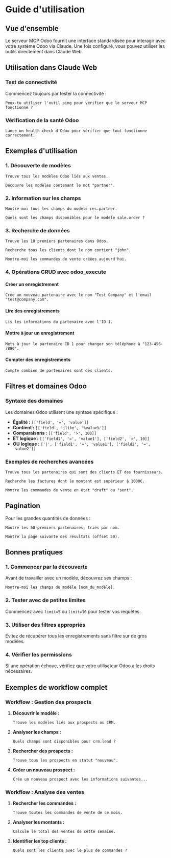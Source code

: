 # Guide d'utilisation

## Vue d'ensemble

Le serveur MCP Odoo fournit une interface standardisée pour interagir avec votre système Odoo via Claude. Une fois configuré, vous pouvez utiliser les outils directement dans Claude Web.

## Utilisation dans Claude Web

### Test de connectivité

Commencez toujours par tester la connectivité :

```
Peux-tu utiliser l'outil ping pour vérifier que le serveur MCP fonctionne ?
```

### Vérification de la santé Odoo

```
Lance un health check d'Odoo pour vérifier que tout fonctionne correctement.
```

## Exemples d'utilisation

### 1. Découverte de modèles

```
Trouve tous les modèles Odoo liés aux ventes.
```

```
Découvre les modèles contenant le mot "partner".
```

### 2. Information sur les champs

```
Montre-moi tous les champs du modèle res.partner.
```

```
Quels sont les champs disponibles pour le modèle sale.order ?
```

### 3. Recherche de données

```
Trouve les 10 premiers partenaires dans Odoo.
```

```
Recherche tous les clients dont le nom contient "john".
```

```
Montre-moi les commandes de vente créées aujourd'hui.
```

### 4. Opérations CRUD avec odoo_execute

#### Créer un enregistrement
```
Crée un nouveau partenaire avec le nom "Test Company" et l'email "test@company.com".
```

#### Lire des enregistrements
```
Lis les informations du partenaire avec l'ID 1.
```

#### Mettre à jour un enregistrement
```
Mets à jour le partenaire ID 1 pour changer son téléphone à "123-456-7890".
```

#### Compter des enregistrements
```
Compte combien de partenaires sont des clients.
```

## Filtres et domaines Odoo

### Syntaxe des domaines

Les domaines Odoo utilisent une syntaxe spécifique :

- **Égalité :** `[['field', '=', 'value']]`
- **Contient :** `[['field', 'ilike', '%value%']]`
- **Comparaisons :** `[['field', '>', 100]]`
- **ET logique :** `[['field1', '=', 'value1'], ['field2', '>', 10]]`
- **OU logique :** `['|', ['field1', '=', 'value1'], ['field2', '=', 'value2']]`

### Exemples de recherches avancées

```
Trouve tous les partenaires qui sont des clients ET des fournisseurs.
```

```
Recherche les factures dont le montant est supérieur à 1000€.
```

```
Montre les commandes de vente en état "draft" ou "sent".
```

## Pagination

Pour les grandes quantités de données :

```
Montre les 50 premiers partenaires, triés par nom.
```

```
Montre la page suivante des résultats (offset 50).
```

## Bonnes pratiques

### 1. Commencer par la découverte
Avant de travailler avec un modèle, découvrez ses champs :
```
Montre-moi les champs du modèle [nom_du_modèle].
```

### 2. Tester avec de petites limites
Commencez avec `limit=5` ou `limit=10` pour tester vos requêtes.

### 3. Utiliser des filtres appropriés
Évitez de récupérer tous les enregistrements sans filtre sur de gros modèles.

### 4. Vérifier les permissions
Si une opération échoue, vérifiez que votre utilisateur Odoo a les droits nécessaires.

## Exemples de workflow complet

### Workflow : Gestion des prospects

1. **Découvrir le modèle :**
   ```
   Trouve les modèles liés aux prospects ou CRM.
   ```

2. **Analyser les champs :**
   ```
   Quels champs sont disponibles pour crm.lead ?
   ```

3. **Rechercher des prospects :**
   ```
   Trouve tous les prospects en statut "nouveau".
   ```

4. **Créer un nouveau prospect :**
   ```
   Crée un nouveau prospect avec les informations suivantes...
   ```

### Workflow : Analyse des ventes

1. **Rechercher les commandes :**
   ```
   Trouve toutes les commandes de vente de ce mois.
   ```

2. **Analyser les montants :**
   ```
   Calcule le total des ventes de cette semaine.
   ```

3. **Identifier les top clients :**
   ```
   Quels sont les clients avec le plus de commandes ?
   ```